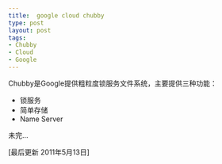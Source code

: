 ```yaml
---
title:  google cloud chubby
type: post
layout: post
tags: 
- Chubby
- Cloud
- Google
---
```

<p>Chubby是Google提供粗粒度锁服务文件系统，主要提供三种功能：</p>  <ul>   <li>锁服务</li>    <li>简单存储</li>    <li>Name Server</li> </ul>  <p>未完…</p>  <p>[最后更新 2011年5月13日]</p>
